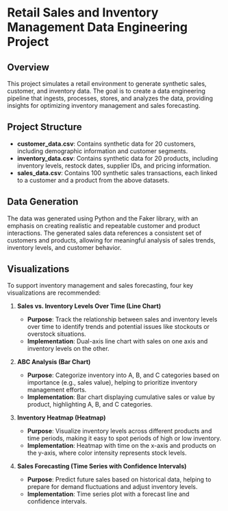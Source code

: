 # Retail Sales and Inventory Management Data Engineering Project

## Overview

This project simulates a retail environment to generate synthetic sales, customer, and inventory data. The goal is to create a data engineering pipeline that ingests, processes, stores, and analyzes the data, providing insights for optimizing inventory management and sales forecasting.

## Project Structure

- **customer_data.csv**: Contains synthetic data for 20 customers, including demographic information and customer segments.
- **inventory_data.csv**: Contains synthetic data for 20 products, including inventory levels, restock dates, supplier IDs, and pricing information.
- **sales_data.csv**: Contains 100 synthetic sales transactions, each linked to a customer and a product from the above datasets.

## Data Generation

The data was generated using Python and the Faker library, with an emphasis on creating realistic and repeatable customer and product interactions. The generated sales data references a consistent set of customers and products, allowing for meaningful analysis of sales trends, inventory levels, and customer behavior.

## Visualizations

To support inventory management and sales forecasting, four key visualizations are recommended:

1. **Sales vs. Inventory Levels Over Time (Line Chart)**
   - **Purpose**: Track the relationship between sales and inventory levels over time to identify trends and potential issues like stockouts or overstock situations.
   - **Implementation**: Dual-axis line chart with sales on one axis and inventory levels on the other.

2. **ABC Analysis (Bar Chart)**
   - **Purpose**: Categorize inventory into A, B, and C categories based on importance (e.g., sales value), helping to prioritize inventory management efforts.
   - **Implementation**: Bar chart displaying cumulative sales or value by product, highlighting A, B, and C categories.

3. **Inventory Heatmap (Heatmap)**
   - **Purpose**: Visualize inventory levels across different products and time periods, making it easy to spot periods of high or low inventory.
   - **Implementation**: Heatmap with time on the x-axis and products on the y-axis, where color intensity represents stock levels.

4. **Sales Forecasting (Time Series with Confidence Intervals)**
   - **Purpose**: Predict future sales based on historical data, helping to prepare for demand fluctuations and adjust inventory levels.
   - **Implementation**: Time series plot with a forecast line and confidence intervals.
